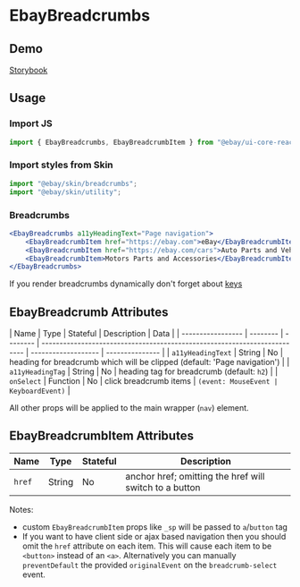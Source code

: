 # EbayBreadcrumbs

## Demo

[Storybook](https://opensource.ebay.com/ebayui-core-react/main/?path=/story/navigation-disclosure-ebay-breadcrumbs--default)

## Usage

### Import JS

```jsx
import { EbayBreadcrumbs, EbayBreadcrumbItem } from "@ebay/ui-core-react/ebay-breadcrumbs";
```

### Import styles from Skin

```jsx
import "@ebay/skin/breadcrumbs";
import "@ebay/skin/utility";
```

### Breadcrumbs

```jsx
<EbayBreadcrumbs a11yHeadingText="Page navigation">
    <EbayBreadcrumbItem href="https://ebay.com">eBay</EbayBreadcrumbItem>
    <EbayBreadcrumbItem href="https://ebay.com/cars">Auto Parts and Vehicles</EbayBreadcrumbItem>
    <EbayBreadcrumbItem>Motors Parts and Accessories</EbayBreadcrumbItem>
</EbayBreadcrumbs>
```

If you render breadcrumbs dynamically don't forget about [keys](../../../#notes)

## EbayBreadcrumb Attributes

| Name              | Type     | Stateful | Description                                                               | Data                |
| ----------------- | -------- | -------- | ------------------------------------------------------------------------- | ------------------- | --------------- |
| `a11yHeadingText` | String   | No       | heading for breadcrumb which will be clipped (default: 'Page navigation') |
| `a11yHeadingTag`  | String   | No       | heading tag for breadcrumb (default: `h2`)                                |
| `onSelect`        | Function | No       | click breadcrumb items                                                    | `(event: MouseEvent | KeyboardEvent)` |

All other props will be applied to the main wrapper (`nav`) element.

## EbayBreadcrumbItem Attributes

| Name   | Type   | Stateful | Description                                            |
| ------ | ------ | -------- | ------------------------------------------------------ |
| `href` | String | No       | anchor href; omitting the href will switch to a button |

Notes:

- custom `EbayBreadcrumbItem` props like `_sp` will be passed to `a`/`button` tag
- If you want to have client side or ajax based navigation then you should omit the `href` attribute on each item. This will cause each item to be `<button>` instead of an `<a>`. Alternatively you can manually `preventDefault` the provided `originalEvent` on the `breadcrumb-select` event.
